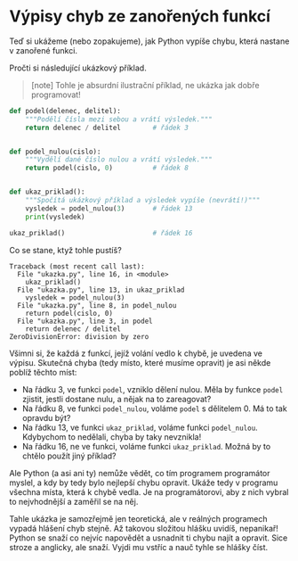 # Výpisy chyb ze zanořených funkcí

Teď si ukážeme (nebo zopakujeme), jak Python vypíše chybu, která
nastane v zanořené funkci.

Pročti si následující ukázkový příklad.

> [note]
> Tohle je absurdní ilustrační příklad, ne ukázka jak dobře programovat!

<!-- XXX: automatic line numbers? -->

```python
def podel(delenec, delitel):
    """Podělí čísla mezi sebou a vrátí výsledek."""
    return delenec / delitel        # řádek 3


def podel_nulou(cislo):
    """Vydělí dané číslo nulou a vrátí výsledek."""
    return podel(cislo, 0)          # řádek 8


def ukaz_priklad():
    """Spočítá ukázkový příklad a výsledek vypíše (nevrátí!)"""
    vysledek = podel_nulou(3)       # řádek 13
    print(vysledek)

ukaz_priklad()                      # řádek 16
```

Co se stane, ktyž tohle pustíš?

```pycon
Traceback (most recent call last):
  File "ukazka.py", line 16, in <module>
    ukaz_priklad()
  File "ukazka.py", line 13, in ukaz_priklad
    vysledek = podel_nulou(3)
  File "ukazka.py", line 8, in podel_nulou
    return podel(cislo, 0)
  File "ukazka.py", line 3, in podel
    return delenec / delitel
ZeroDivisionError: division by zero
```

Všimni si, že každá z funkcí, jejíž volání vedlo k chybě, je uvedena ve výpisu.
Skutečná chyba (tedy místo, které musíme opravit) je asi někde poblíž těchto
míst:

- Na řádku 3, ve funkci `podel`, vzniklo dělení nulou.
  Měla by funkce `podel` zjistit, jestli dostane nulu, a nějak na to
  zareagovat?
- Na řádku 8, ve funkci `podel_nulou`, voláme `podel` s dělitelem 0.
  Má to tak opravdu být?
- Na řádku 13, ve funkci `ukaz_priklad`, voláme funkci `podel_nulou`.
  Kdybychom to nedělali, chyba by taky nevznikla!
- Na řádku 16, ne ve funkci, voláme funkci `ukaz_priklad`.
  Možná by to chtělo použít jiný příklad?

Ale Python (a asi ani ty) nemůže vědět, co tím programem programátor myslel,
a kdy by tedy bylo nejlepší chybu opravit.
Ukáže tedy v programu všechna místa, která k chybě vedla.
Je na programátorovi, aby z nich vybral to nejvhodnější a zaměřil se na něj.

Tahle ukázka je samozřejmě jen teoretická, ale v reálných programech vypadá
hlášení chyb stejně.
Až takovou složitou hlášku uvidíš, nepanikař!
Python se snaží co nejvíc napovědět a usnadnit ti chybu najít a opravit.
Sice stroze a anglicky, ale snaží.
Vyjdi mu vstříc a nauč tyhle se hlášky číst.
